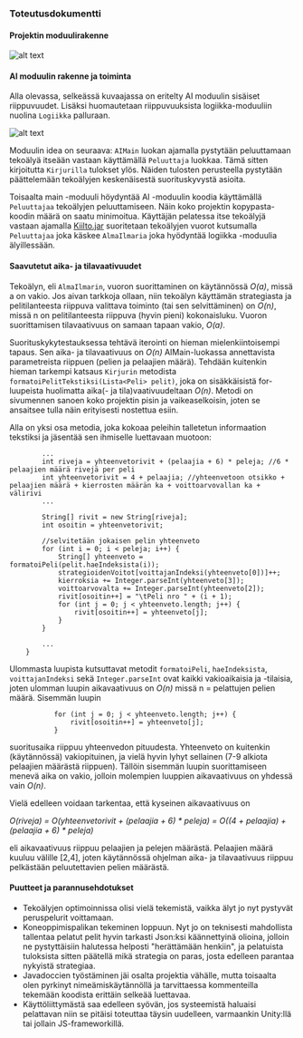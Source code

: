 ### Toteutusdokumentti

#### Projektin moduulirakenne
![alt text][moduulit]

#### AI moduulin rakenne ja toiminta

Alla olevassa, selkeässä kuvaajassa on eritelty AI moduulin sisäiset riippuvuudet. Lisäksi huomautetaan riippuvuuksista logiikka-moduuliin nuolina `Logiikka` palluraan.

![alt text][ai]

Moduulin idea on seuraava: `AIMain` luokan ajamalla pystytään peluuttamaan tekoälyä itseään vastaan käyttämällä `Peluuttaja` luokkaa. Tämä sitten kirjoitutta `Kirjurilla` tulokset ylös. Näiden tulosten perusteella pystytään päättelemään tekoälyjen keskenäisestä suorituskyvystä asioita.

Toisaalta main -moduuli höydyntää AI -moduulin koodia käyttämällä `Peluuttajaa` tekoälyjen peluuttamiseen. Näin koko projektin kopypasta-koodin määrä on saatu minimoitua. Käyttäjän pelatessa itse tekoälyjä vastaan ajamalla [Kiilto.jar][jar] suoritetaan tekoälyjen vuorot kutsumalla `Peluuttajaa` joka käskee `AlmaIlmaria` joka hyödyntää logiikka -moduulia älyillessään.

#### Saavutetut aika- ja tilavaativuudet

Tekoälyn, eli `AlmaIlmarin`, vuoron suorittaminen on käytännössä *O(a)*, missä a on vakio. Jos aivan tarkkoja ollaan, niin tekoälyn käyttämän strategiasta ja pelitilanteesta riippuva valittava toiminto (tai sen selvittäminen) on *O(n)*, missä n on pelitilanteesta riippuva (hyvin pieni) kokonaisluku. Vuoron suorittamisen tilavaativuus on samaan tapaan vakio, *O(a)*.

Suorituskykytestauksessa tehtävä iterointi on hieman mielenkiintoisempi tapaus. Sen aika- ja tilavaativuus on *O(n)* AIMain-luokassa annettavista parametreista riippuen (pelien ja pelaajien määrä). Tehdään kuitenkin hieman tarkempi katsaus `Kirjurin` metodista `formatoiPelitTekstiksi(Lista<Peli> pelit)`, joka on sisäkkäisistä for-luupeista huolimatta aika(- ja tila)vaativuudeltaan *O(n)*. Metodi on sivumennen sanoen koko projektin pisin ja vaikeaselkoisin, joten se ansaitsee tulla näin erityisesti nostettua esiin.

Alla on yksi osa metodia, joka kokoaa peleihin talletetun informaation tekstiksi ja jäsentää sen ihmiselle luettavaan muotoon:

```     private Iterable<String> formatoiPelitTekstiksi(Lista<Peli> pelit) {
        ...
        int riveja = yhteenvetorivit + (pelaajia + 6) * peleja; //6 * pelaajien määrä rivejä per peli
        int yhteenvetorivit = 4 + pelaajia; //yhteenvetoon otsikko + pelaajien määrä + kierrosten määrän ka + voittoarvovallan ka + välirivi
        ...

        String[] rivit = new String[riveja];
        int osoitin = yhteenvetorivit;
        
        //selvitetään jokaisen pelin yhteenveto
        for (int i = 0; i < peleja; i++) {
            String[] yhteenveto = formatoiPeli(pelit.haeIndeksista(i));
            strategioidenVoitot[voittajanIndeksi(yhteenveto[0])]++;
            kierroksia += Integer.parseInt(yhteenveto[3]);
            voittoarvovalta += Integer.parseInt(yhteenveto[2]);
            rivit[osoitin++] = "\tPeli nro " + (i + 1);
            for (int j = 0; j < yhteenveto.length; j++) {
                rivit[osoitin++] = yhteenveto[j];
            }
        }
        
        ...
    }
```
Ulommasta luupista kutsuttavat metodit `formatoiPeli`, `haeIndeksista`, `voittajanIndeksi` sekä `Integer.parseInt` ovat kaikki vakioaikaisia ja -tilaisia, joten ulomman luupin aikavaativuus on *O(n)* missä n = pelattujen pelien määrä. Sisemmän luupin
 ```
            for (int j = 0; j < yhteenveto.length; j++) {
                rivit[osoitin++] = yhteenveto[j];
            }
 ```
suoritusaika riippuu yhteenvedon pituudesta. Yhteenveto on kuitenkin (käytännössä) vakiopituinen, ja vielä hyvin lyhyt sellainen (7-9 alkiota pelaajien määrästä riippuen). Tällöin sisemmän luupin suorittamiseen menevä aika on vakio, jolloin molempien luuppien aikavaativuus on yhdessä vain *O(n)*.

Vielä edelleen voidaan tarkentaa, että kyseinen aikavaativuus on 

*O(riveja) = O(yhteenvetorivit + (pelaajia + 6) * peleja) = O((4 + pelaajia) + (pelaajia + 6) * peleja)*

eli aikavaativuus riippuu pelaajien ja pelejen määrästä. Pelaajien määrä kuuluu välille [2,4], joten käytännössä ohjelman aika- ja tilavaativuus riippuu pelkästään peluutettavien pelien määrästä.

#### Puutteet ja parannusehdotukset

- Tekoälyjen optimoinnissa olisi vielä tekemistä, vaikka älyt jo nyt pystyvät peruspelurit voittamaan.
- Koneoppimispalikan tekeminen loppuun. Nyt jo on teknisesti mahdollista tallentaa pelatut pelit hyvin tarkasti Json:ksi käännettyinä olioina, jolloin ne pystyttäisiin halutessa helposti "herättämään henkiin", ja pelatuista tuloksista sitten päätellä mikä strategia on paras, josta edelleen parantaa nykyistä strategiaa.
- Javadoccien työstäminen jäi osalta projektia vähälle, mutta toisaalta olen pyrkinyt nimeämiskäytännöllä ja tarvittaessa kommenteilla tekemään koodista erittäin selkeää luettavaa.
- Käyttöliittymästä saa edelleen syövän, jos systeemistä haluaisi pelattavan niin se pitäisi toteuttaa täysin uudelleen, varmaankin Unity:llä tai jollain JS-frameworkillä.

[moduulit]: https://github.com/xvixvi/kiilto/raw/TLproduction/dokumentaatio/tiralabra/kuvat/kiilto_moduulit.png "projektin rakenne moduulitasolla"
[ai]: https://github.com/xvixvi/kiilto/raw/TLproduction/dokumentaatio/tiralabra/kuvat/AI-module.png "AI -moduulin rakenne"
[jar]: https://github.com/xvixvi/kiilto/tree/TLproduction/kiilto/out/artifacts/Kiilto_jar "Kiilto.jar"

